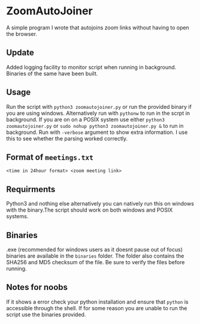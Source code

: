 # ZoomAutoJoiner
A simple program I wrote that autojoins zoom links without having to open the browser.

## Update
Added logging facility to monitor script when running in background. Binaries of the same have been built.

## Usage
Run the script with `python3 zoomautojoiner.py` or run the provided binary if you are using windows. Alternatively run with `pythonw` to run in the scrpt in background.
If you are on on a POSIX system use either `python3 zoomautojoiner.py` or `sudo nohup python3 zoomautojoiner.py &` to run in 
background.
Run with `-verbose` argument to show extra information. I use this to see whether the parsing worked correctly.
## Format of `meetings.txt`
`<time in 24hour format> <zoom meeting link>`
## Requirments
Python3 and nothing else alternatively you can natively run this on windows with the binary.The script should work on both windows and POSIX systems. 
## Binaries
.exe (recommended for windows users as it doesnt pause out of focus) binaries are available in the `binaries` folder. The folder also contains the SHA256 and MD5 checksum of the file. Be sure to verify the files before running.
## Notes for noobs
If it shows a error check your python installation and ensure that 
`python` is accessible through the shell. If for some reason you are unable to run the script use the binaries provided.
